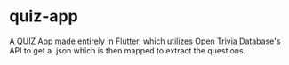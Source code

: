 # quiz-app
A QUIZ App made entirely in Flutter, which utilizes Open Trivia Database's API to get a .json which is then mapped to extract the questions.
